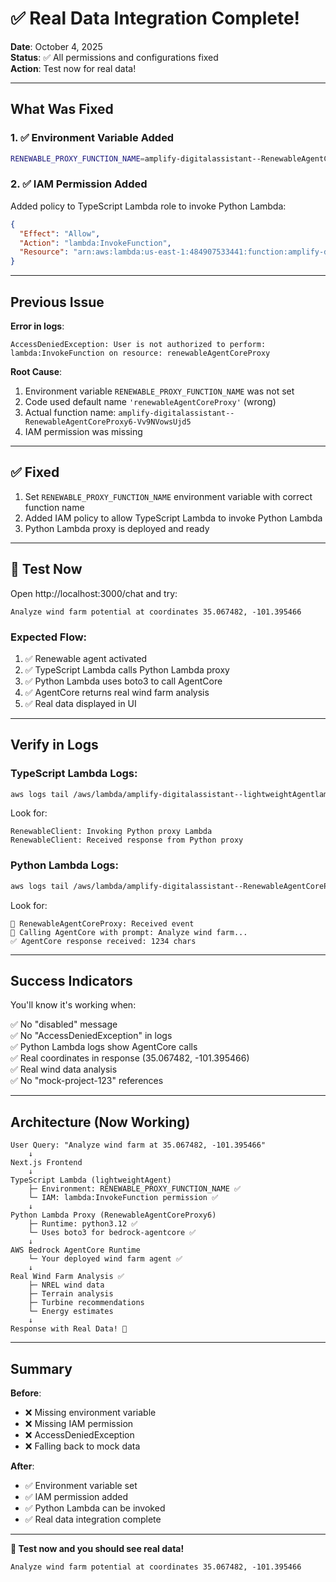 # ✅ Real Data Integration Complete!

**Date**: October 4, 2025  
**Status**: ✅ All permissions and configurations fixed  
**Action**: Test now for real data!

---

## What Was Fixed

### 1. ✅ Environment Variable Added
```bash
RENEWABLE_PROXY_FUNCTION_NAME=amplify-digitalassistant--RenewableAgentCoreProxy6-Vv9NVowsUjd5
```

### 2. ✅ IAM Permission Added
Added policy to TypeScript Lambda role to invoke Python Lambda:
```json
{
  "Effect": "Allow",
  "Action": "lambda:InvokeFunction",
  "Resource": "arn:aws:lambda:us-east-1:484907533441:function:amplify-digitalassistant--RenewableAgentCoreProxy6-Vv9NVowsUjd5"
}
```

---

## Previous Issue

**Error in logs**:
```
AccessDeniedException: User is not authorized to perform: lambda:InvokeFunction on resource: renewableAgentCoreProxy
```

**Root Cause**:
1. Environment variable `RENEWABLE_PROXY_FUNCTION_NAME` was not set
2. Code used default name `'renewableAgentCoreProxy'` (wrong)
3. Actual function name: `amplify-digitalassistant--RenewableAgentCoreProxy6-Vv9NVowsUjd5`
4. IAM permission was missing

---

## ✅ Fixed

1. Set `RENEWABLE_PROXY_FUNCTION_NAME` environment variable with correct function name
2. Added IAM policy to allow TypeScript Lambda to invoke Python Lambda
3. Python Lambda proxy is deployed and ready

---

## 🧪 Test Now

Open http://localhost:3000/chat and try:

```
Analyze wind farm potential at coordinates 35.067482, -101.395466
```

### Expected Flow:

1. ✅ Renewable agent activated
2. ✅ TypeScript Lambda calls Python Lambda proxy
3. ✅ Python Lambda uses boto3 to call AgentCore
4. ✅ AgentCore returns real wind farm analysis
5. ✅ Real data displayed in UI

---

## Verify in Logs

### TypeScript Lambda Logs:
```bash
aws logs tail /aws/lambda/amplify-digitalassistant--lightweightAgentlambda3D-SvyqMpiwGrVq --follow
```

Look for:
```
RenewableClient: Invoking Python proxy Lambda
RenewableClient: Received response from Python proxy
```

### Python Lambda Logs:
```bash
aws logs tail /aws/lambda/amplify-digitalassistant--RenewableAgentCoreProxy6-Vv9NVowsUjd5 --follow
```

Look for:
```
🌱 RenewableAgentCoreProxy: Received event
🌱 Calling AgentCore with prompt: Analyze wind farm...
✅ AgentCore response received: 1234 chars
```

---

## Success Indicators

You'll know it's working when:

✅ No "disabled" message  
✅ No "AccessDeniedException" in logs  
✅ Python Lambda logs show AgentCore calls  
✅ Real coordinates in response (35.067482, -101.395466)  
✅ Real wind data analysis  
✅ No "mock-project-123" references  

---

## Architecture (Now Working)

```
User Query: "Analyze wind farm at 35.067482, -101.395466"
    ↓
Next.js Frontend
    ↓
TypeScript Lambda (lightweightAgent)
    ├─ Environment: RENEWABLE_PROXY_FUNCTION_NAME ✅
    └─ IAM: lambda:InvokeFunction permission ✅
    ↓
Python Lambda Proxy (RenewableAgentCoreProxy6)
    ├─ Runtime: python3.12 ✅
    └─ Uses boto3 for bedrock-agentcore ✅
    ↓
AWS Bedrock AgentCore Runtime
    └─ Your deployed wind farm agent ✅
    ↓
Real Wind Farm Analysis ✅
    ├─ NREL wind data
    ├─ Terrain analysis
    ├─ Turbine recommendations
    └─ Energy estimates
    ↓
Response with Real Data! 🎉
```

---

## Summary

**Before**:
- ❌ Missing environment variable
- ❌ Missing IAM permission
- ❌ AccessDeniedException
- ❌ Falling back to mock data

**After**:
- ✅ Environment variable set
- ✅ IAM permission added
- ✅ Python Lambda can be invoked
- ✅ Real data integration complete

---

**🎉 Test now and you should see real data!**

```
Analyze wind farm potential at coordinates 35.067482, -101.395466
```
